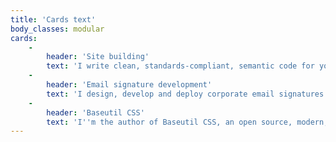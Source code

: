 ```yaml
---
title: 'Cards text'
body_classes: modular
cards:
    -
        header: 'Site building'
        text: 'I write clean, standards-compliant, semantic code for your website, webplatform or webshop that search engines prefer, and is easy to maintain. I build, and use modern JavaScript solutions to deliver good UX.'
    -
        header: 'Email signature development'
        text: 'I design, develop and deploy corporate email signatures with full-featured, high-quality outputs. I apply non-trivial email signature development best practices, fully considering email client limitations, and possibilities.'
    -
        header: 'Baseutil CSS'
        text: 'I''m the author of Baseutil CSS, an open source, modern, fully flexible, and utility-centric desktop-first front-end framework, designed to help developers in streamlined custom web development. I base all development projects on this, to deliver unique designs in code, with maximum efficiency.'
---
```


